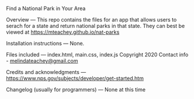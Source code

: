 Find a National Park in Your Area

Overview — This repo contains the files for an app that allows users to serach for a state and return national parks in that state. They can best be viewed at https://mteachey.github.io/nat-parks

Installation instructions — None.

Files included — index.html, main.css, index.js
Copyright 2020
Contact info - melindateachey@gmail.com

Credits and acknowledgments — https://www.nps.gov/subjects/developer/get-started.htm

Changelog (usually for programmers) — None at this time

